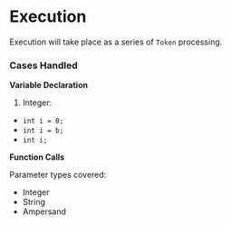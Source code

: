 # Execution

Execution will take place as a series of `Token` processing.

### Cases Handled

**Variable Declaration**

1. Integer:
* `int i = 0;`
* `int i = b;`
* `int i;`

**Function Calls**

Parameter types covered:

* Integer
* String
* Ampersand
